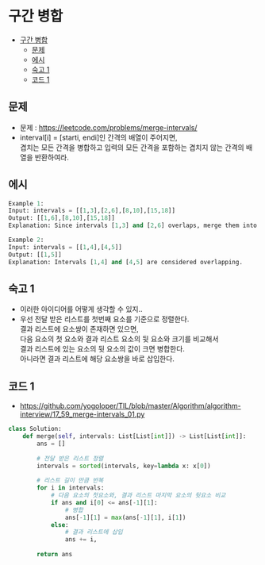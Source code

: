 # 구간 병합

<!-- TOC -->

- [구간 병합](#%EA%B5%AC%EA%B0%84-%EB%B3%91%ED%95%A9)
  - [문제](#%EB%AC%B8%EC%A0%9C)
  - [에시](#%EC%97%90%EC%8B%9C)
  - [숙고 1](#%EC%88%99%EA%B3%A0-1)
  - [코드 1](#%EC%BD%94%EB%93%9C-1)

<!-- /TOC -->

## 문제
- 문제 : https://leetcode.com/problems/merge-intervals/
- interval[i] = [starti, endi]인 간격의 배열이 주어지면,  
  겹치는 모든 간격을 병합하고 입력의 모든 간격을 포함하는 겹치지 않는 간격의 배열을 반환하여라.

## 에시
``` python
Example 1:
Input: intervals = [[1,3],[2,6],[8,10],[15,18]]
Output: [[1,6],[8,10],[15,18]]
Explanation: Since intervals [1,3] and [2,6] overlaps, merge them into [1,6].

Example 2:
Input: intervals = [[1,4],[4,5]]
Output: [[1,5]]
Explanation: Intervals [1,4] and [4,5] are considered overlapping.
```

## 숙고 1
- 이러한 아이디어를 어떻게 생각할 수 있지..
- 우선 전달 받은 리스트를 첫번째 요소를 기준으로 정렬한다.  
  결과 리스트에 요소쌍이 존재하면 있으면,  
  다음 요소의 첫 요소와 결과 리스트 요소의 뒷 요소와 크기를 비교해서  
  결과 리스트에 있는 요소의 뒷 요소의 값이 크면 병합한다.  
  아니라면 결과 리스트에 해당 요소쌍을 바로 삽입한다.

## 코드 1
- https://github.com/yogoloper/TIL/blob/master/Algorithm/algorithm-interview/17_59_merge-intervals_01.py
``` python
class Solution:
    def merge(self, intervals: List[List[int]]) -> List[List[int]]:
        ans = []
        
        # 전달 받은 리스트 정렬
        intervals = sorted(intervals, key=lambda x: x[0])
        
        # 리스트 길이 만큼 반복
        for i in intervals:
            # 다음 요소의 첫요소와, 결과 리스트 마지막 요소의 뒷요소 비교
            if ans and i[0] <= ans[-1][1]:
                # 병합
                ans[-1][1] = max(ans[-1][1], i[1])
            else:
                # 결과 리스트에 삽입 
                ans += i,
        
        return ans
```
